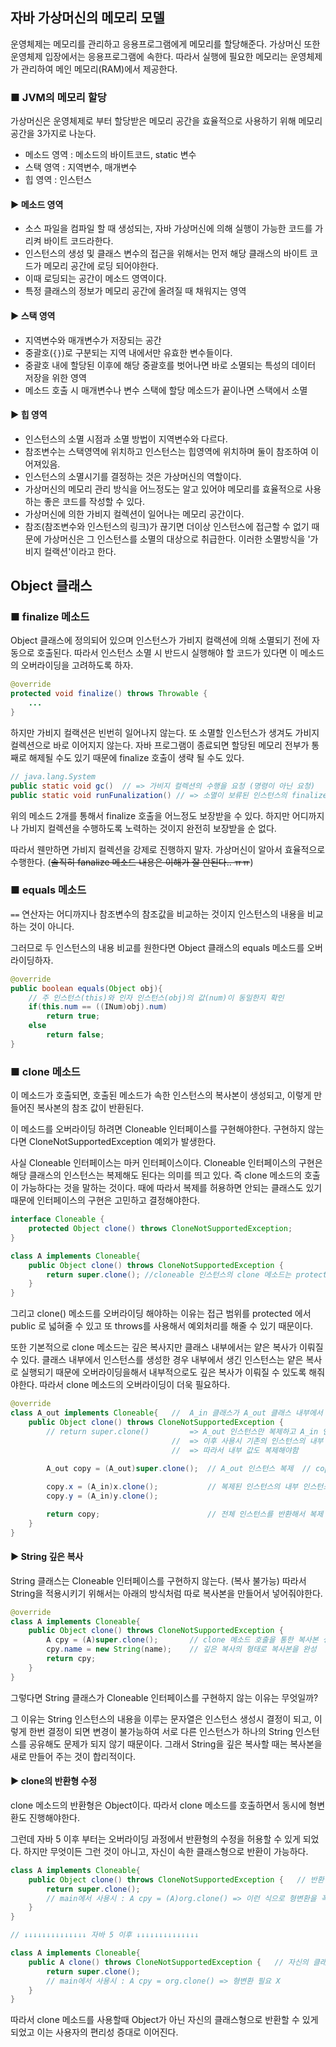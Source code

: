 자바 가상머신의 메모리 모델
-----

운영체제는 메모리를 관리하고 응용프로그램에게 메모리를 할당해준다. 가상머신 또한 운영체제 입장에서는 응용프로그램에 속한다. 따라서 실행에 필요한 메모리는 운영체제가 관리하여 메인 메모리(RAM)에서 제공한다.

### ■ JVM의 메모리 할당

가상머신은 운영체제로 부터 할당받은 메모리 공간을 효율적으로 사용하기 위해 메모리 공간을 3가지로 나눈다.

- 메소드 영역 : 메소드의 바이트코드, static 변수
- 스택 영역 : 지역변수, 매개변수
- 힙 영역 : 인스턴스

#### ► 메소드 영역
- 소스 파일을 컴파일 할 때 생성되는, 자바 가상머신에 의해 실행이 가능한 코드를 가리켜 바이트 코드라한다.
- 인스턴스의 생성 및 클래스 변수의 접근을 위해서는 먼저 해당 클래스의 바이트 코드가 메모리 공간에 로딩 되어야한다.
- 이때 로딩되는 공간이 메소드 영역이다.
- 특정 클래스의 정보가 메모리 공간에 올려질 때 채워지는 영역

#### ► 스택 영역
- 지역변수와 매개변수가 저장되는 공간
- 중괄호(`{}`)로 구분되는 지역 내에서만 유효한 변수들이다.
- 중괄호 내에 할당된 이후에 해당 중괄호를 벗어나면 바로 소멸되는 특성의 데이터 저장을 위한 영역
- 메소드 호출 시 매개변수나 변수 스택에 할당 메소드가 끝이나면 스택에서 소멸

#### ► 힙 영역
- 인스턴스의 소멸 시점과 소멸 방법이 지역변수와 다르다.
- 참조변수는 스택영역에 위치하고 인스턴스는 힙영역에 위치하며 둘이 참조하여 이어져있음.
- 인스턴스의 소멸시기를 결정하는 것은 가상머신의 역할이다.
- 가상머신의 메모리 관리 방식을 어느정도는 알고 있어야 메모리를 효율적으로 사용하는 좋은 코드를 작성할 수 있다.
- 가상머신에 의한 가비지 컬렉션이 일어나는 메모리 공간이다.
- 참조(참조변수와 인스턴스의 링크)가 끊기면 더이상 인스턴스에 접근할 수 없기 때문에 가상머신은 그 인스턴스를 소멸의 대상으로 취급한다. 이러한 소멸방식을 '가비지 컬랙션'이라고 한다. 


Object 클래스
-----

### ■ finalize 메소드

Object 클래스에 정의되어 있으며 인스턴스가 가비지 컬랙션에 의해 소멸되기 전에 자동으로 호출된다. 따라서 인스턴스 소멸 시 반드시 실행해야 할 코드가 있다면 이 메소드의 오버라이딩을 고려하도록 하자.

```java
@override
protected void finalize() throws Throwable { 
    ...
}
```

하지만 가비지 컬랙션은 빈번히 일어나지 않는다. 또 소멸할 인스턴스가 생겨도 가비지 컬렉션으로 바로 이어지지 않는다. 자바 프로그램이 종료되면 할당된 메모리 전부가 통째로 해제될 수도 있기 때문에 finalize 호출이 생략 될 수도 있다.

```java
// java.lang.System
public static void gc()  // => 가비지 컬렉션의 수행을 요청 (명령이 아닌 요청)
public static void runFunalization() // => 소멸이 보류된 인스턴스의 finalize 메소드 호출을 요청(명령이 아닌 요청)
```

위의 메소드 2개를 통해서 finalize 호출을 어느정도 보장받을 수 있다. 하지만 어디까지나 가비지 컬렉션을 수행하도록 노력하는 것이지 완전히 보장받을 순 없다.

따라서 웬만하면 가비지 컬렉션을 강제로 진행하지 말자. 가상머신이 알아서 효율적으로 수행한다. (~~솔직히 fanalize 메소드 내용은 이해가 잘 안된다.. ㅠㅠ~~)

### ■ equals 메소드

`==` 연산자는 어디까지나 참조변수의 참조값을 비교하는 것이지 인스턴스의 내용을 비교하는 것이 아니다.

그러므로 두 인스턴스의 내용 비교를 원한다면 Object 클래스의 equals 메소드를 오버라이딩하자.

```java
@override
public boolean equals(Object obj){
    // 주 인스턴스(this)와 인자 인스턴스(obj)의 값(num)이 동일한지 확인
    if(this.num == ((INum)obj).num) 
        return true;
    else
        return false;
}
```

### ■ clone 메소드

이 메소드가 호출되면, 호출된 메소드가 속한 인스턴스의 복사본이 생성되고, 이렇게 만들어진 복사본의 참조 값이 반환된다.

이 메소드를 오버라이딩 하려면 Cloneable 인터페이스를 구현해야한다. 구현하지 않는다면 CloneNotSupportedException 예외가 발생한다. 

사실 Cloneable 인터페이스는 마커 인터페이스이다. Cloneable 인터페이스의 구현은 해당 클래스의 인스턴스는 복제해도 된다는 의미를 띄고 있다. 즉 clone 메소드의 호출이 가능하다는 것을 말하는 것이다. 때에 따라서 복제를 허용하면 안되는 클래스도 있기 때문에 인터페이스의 구현은 고민하고 결정해야한다. 

```java
interface Cloneable {
    protected Object clone() throws CloneNotSupportedException; 
}

class A implements Cloneable{
    public Object clone() throws CloneNotSupportedException {
        return super.clone(); //cloneable 인스턴스의 clone 메소드는 protected임
    }
}
```

그리고 clone() 메소드를 오버라이딩 해야하는 이유는 접근 범위를 protected 에서 public 로 넓혀줄 수 있고 또 throws를 사용해서 예외처리를 해줄 수 있기 때문이다.

또한 기본적으로 clone 메소드는 깊은 복사지만 클래스 내부에서는 얕은 복사가 이뤄질 수 있다. 클래스 내부에서 인스턴스를 생성한 경우 내부에서 생긴 인스턴스는 얕은 복사로 실행되기 때문에 오버라이딩을해서 내부적으로도 깊은 복사가 이뤄질 수 있도록 해줘야한다. 따라서 clone 메소드의 오버라이딩이 더욱 필요하다.

```java
@override
class A_out implements Cloneable{   //  A_in 클래스가 A_out 클래스 내부에서 생성된다고 가정
    public Object clone() throws CloneNotSupportedException {
        // return super.clone()         => A_out 인스턴스만 복제하고 A_in 인스턴스는 복제 못함
                                    //  => 이후 사용시 기존의 인스턴스의 내부 값을 바꾸면 복제된 인스턴스의 값도 같이 바뀜
                                    //  => 따라서 내부 값도 복제해야함
        
        A_out copy = (A_out)super.clone();  // A_out 인스턴스 복제  // copy 참조변수는 복제되는 그릇임

        copy.x = (A_in)x.clone();           // 복제된 인스턴스의 내부 인스턴스(A_in)의 값도 복제
        copy.y = (A_in)y.clone();           

        return copy;                        // 전체 인스턴스를 반환해서 복제 완료
    }
}
```

#### ► String 깊은 복사

String 클래스는 Cloneable 인터페이스를 구현하지 않는다. (복사 불가능) 따라서 String을 적용시키기 위해서는 아래의 방식처럼 따로 복사본을 만들어서 넣어줘야한다.

```java
@override
class A implements Cloneable{   
    public Object clone() throws CloneNotSupportedException {     
        A cpy = (A)super.clone();       // clone 메소드 호출을 통한 복사본 생성
        cpy.name = new String(name);    // 깊은 복사의 형태로 복사본을 완성
        return cpy;
    }
}
```

그렇다면 String 클래스가 Cloneable 인터페이스를 구현하지 않는 이유는 무엇일까? 
 
그 이유는 String 인스턴스의 내용을 이루는 문자열은 인스턴스 생성시 결정이 되고, 이렇게 한번 결정이 되면 변경이 불가능하여 서로 다른 인스턴스가 하나의 String 인스턴스를 공유해도 문제가 되지 않기 때문이다. 그래서 String을 깊은 복사할 때는 복사본을 새로 만들어 주는 것이 합리적이다.

#### ► clone의 반환형 수정

clone 메소드의 반환형은 Object이다. 따라서 clone 메소드를 호출하면서 동시에 형변환도 진행해야한다.

그런데 자바 5 이후 부터는 오버라이딩 과정에서 반환형의 수정을 허용할 수 있게 되었다. 하지만 무엇이든 그런 것이 아니고, 자신이 속한 클래스형으로 반환이 가능하다.

```java
class A implements Cloneable{
    public Object clone() throws CloneNotSupportedException {   // 반환형이 Object이다.
        return super.clone();
        // main에서 사용시 : A cpy = (A)org.clone() => 이런 식으로 형변환을 꼭 해줘야 했음
    }
}

// ↓↓↓↓↓↓↓↓↓↓↓↓↓↓ 자바 5 이후 ↓↓↓↓↓↓↓↓↓↓↓↓↓↓

class A implements Cloneable{
    public A clone() throws CloneNotSupportedException {   // 자신의 클래스형으로 반환을 할 수 있게 되었음
        return super.clone();
        // main에서 사용시 : A cpy = org.clone() => 형변환 필요 X
    }
}

```

따라서 clone 메소드를 사용할때 Object가 아닌 자신의 클래스형으로 반환할 수 있게 되었고 이는 사용자의 편리성 증대로 이어진다.